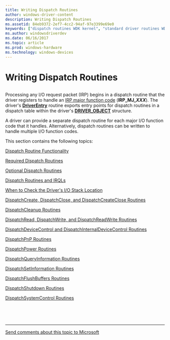```yaml
---
title: Writing Dispatch Routines
author: windows-driver-content
description: Writing Dispatch Routines
ms.assetid: 84eb9372-2ef7-4cc2-94af-97e3399e69e0
keywords: ["dispatch routines WDK kernel", "standard driver routines WDK kernel , dispatch routines", "driver routines WDK kernel , dispatch routines", "routines WDK kernel , dispatch routines", "system-space memory allocations WDK kernel", "system resource storage WDK kernel", "storing system resources", "dispatch routines WDK kernel , about dispatch routines", "IRPs WDK kernel , dispatch routines", "multiple I/O function codes WDK kernel", "IRP major function codes WDK kernel", "major function codes WDK kernel", "function codes WDK kernel"]
ms.author: windowsdriverdev
ms.date: 06/16/2017
ms.topic: article
ms.prod: windows-hardware
ms.technology: windows-devices
---
```


# Writing Dispatch Routines


## <a href="" id="ddk-writing-dispatch-routines-kg"></a>


Processing any I/O request packet (IRP) begins in a dispatch routine that the driver registers to handle an [IRP major function code](https://msdn.microsoft.com/library/windows/hardware/ff550710) (**IRP\_MJ\_*XXX***). The driver's [**DriverEntry**](https://msdn.microsoft.com/library/windows/hardware/ff544113) routine exports entry points for dispatch routines in a dispatch table within the driver's [**DRIVER\_OBJECT**](https://msdn.microsoft.com/library/windows/hardware/ff544174) structure.

A driver can provide a separate dispatch routine for each major I/O function code that it handles. Alternatively, dispatch routines can be written to handle multiple I/O function codes.

This section contains the following topics:

[Dispatch Routine Functionality](dispatch-routine-functionality.md)

[Required Dispatch Routines](required-dispatch-routines.md)

[Optional Dispatch Routines](optional-dispatch-routines.md)

[Dispatch Routines and IRQLs](dispatch-routines-and-irqls.md)

[When to Check the Driver's I/O Stack Location](when-to-check-the-driver-s-i-o-stack-location.md)

[DispatchCreate, DispatchClose, and DispatchCreateClose Routines](dispatchcreate--dispatchclose--and-dispatchcreateclose-routines.md)

[DispatchCleanup Routines](dispatchcleanup-routines.md)

[DispatchRead, DispatchWrite, and DispatchReadWrite Routines](dispatchread--dispatchwrite--and-dispatchreadwrite-routines.md)

[DispatchDeviceControl and DispatchInternalDeviceControl Routines](dispatchdevicecontrol-and-dispatchinternaldevicecontrol-routines.md)

[DispatchPnP Routines](dispatchpnp-routines.md)

[DispatchPower Routines](dispatchpower-routines.md)

[DispatchQueryInformation Routines](dispatchqueryinformation-routines.md)

[DispatchSetInformation Routines](dispatchsetinformation-routines.md)

[DispatchFlushBuffers Routines](dispatchflushbuffers-routines.md)

[DispatchShutdown Routines](dispatchshutdown-routines.md)

[DispatchSystemControl Routines](dispatchsystemcontrol-routines.md)

 

 


--------------------
[Send comments about this topic to Microsoft](mailto:wsddocfb@microsoft.com?subject=Documentation%20feedback%20%5Bkernel\kernel%5D:%20Writing%20Dispatch%20Routines%20%20RELEASE:%20%286/14/2017%29&body=%0A%0APRIVACY%20STATEMENT%0A%0AWe%20use%20your%20feedback%20to%20improve%20the%20documentation.%20We%20don't%20use%20your%20email%20address%20for%20any%20other%20purpose,%20and%20we'll%20remove%20your%20email%20address%20from%20our%20system%20after%20the%20issue%20that%20you're%20reporting%20is%20fixed.%20While%20we're%20working%20to%20fix%20this%20issue,%20we%20might%20send%20you%20an%20email%20message%20to%20ask%20for%20more%20info.%20Later,%20we%20might%20also%20send%20you%20an%20email%20message%20to%20let%20you%20know%20that%20we've%20addressed%20your%20feedback.%0A%0AFor%20more%20info%20about%20Microsoft's%20privacy%20policy,%20see%20http://privacy.microsoft.com/default.aspx. "Send comments about this topic to Microsoft")


